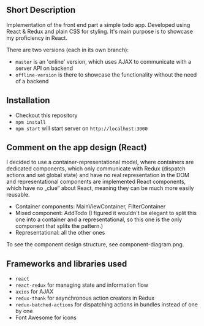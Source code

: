 Short Description
-----------------
Implementation of the front end part a simple todo app. Developed using React & Redux and plain CSS for styling. It's main 
purpose is to showcase my proficiency in React.

There are two versions (each in its own branch): 
- `master` is an 'online' version, which uses AJAX to communicate with a server API on backend
- `offline-version` is there to showcase the functionality without the need of a backend

Installation
-----------------
- Checkout this repository
- `npm install`
- `npm start` will start server on `http://localhost:3000`

Comment on the app design (React)
-----------------
I decided to use a container-representational model, where containers are dedicated components, which only communicate with 
Redux (dispatch actions and set global state) and have no real representation in the DOM and representational components are 
implemented React components, which have no „clue” about React, meaning they can be much more easily reusable.
- Container components: MainViewContainer, FilterContainer
- Mixed component: AddTodo (I figured it wouldn't be elegant to split this one into a container and a representational, so 
this one is the only component that splits the pattern.)
- Representational: all the other ones

To see the component design structure, see component-diagram.png. 

Frameworks and libraries used
-----------------
- `react`
- `react-redux` for managing state and information flow
- `axios` for AJAX
- `redux-thunk` for asynchronous action creators in Redux
- `redux-batched-actions` for dispatching actions in bundles instead of one by one
- Font Awesome for icons
